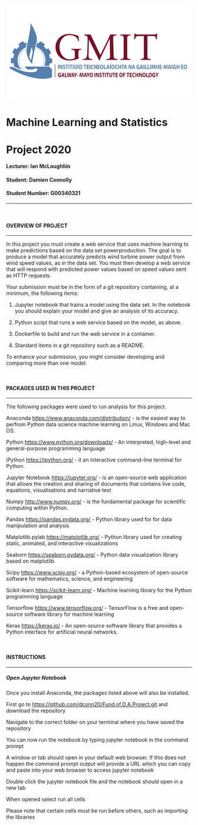<img src="Images/GMIT-logo.png" width="500" align="center" />

# Machine Learning and Statistics

# Project 2020

#### Lecturer: Ian McLoughliin

#### Student: Damien Connolly
#### Student Number: G00340321
***************************************************************************************************************************************************************
<br/>



#### OVERVIEW OF PROJECT
*****************************************************************************************************************************************************************

In this project you must create a web service that uses machine learning to make predictions
based on the data set powerproduction. The goal is to produce a model that accurately predicts wind turbine power output from wind speed
values, as in the data set. You must then develop a web service that will respond with
predicted power values based on speed values sent as HTTP requests. 

Your submission must be in the form of a git repository containing, at a minimum, the following items:

1. Jupyter notebook that trains a model using the data set. In the notebook you
should explain your model and give an analysis of its accuracy.


2. Python script that runs a web service based on the model, as above.


3. Dockerfile to build and run the web service in a container.


4. Standard items in a git repository such as a README.



To enhance your submission, you might consider developing and comparing more than
one model.

<br/>

#### PACKAGES USED IN THIS PROJECT
************************************************************************************************************************************************************************
The following packages were used to run analysis for this project.

Anaconda https://www.anaconda.com/distribution/ - is the easiest way to perfrom Python data science machine learning on Linux, Windows and Mac OS.

Python https://www.python.org/downloads/ - An interpreted, high-level and general-purpose programming language

iPython https://ipython.org/ - it an interactive command-line terminal for Python.

Jupyter Notebook https://jupyter.org/ - is an open-source web application that allows the creation and sharing of documents that contains live code, equations, visualisations and narriative text

Numpy http://www.numpy.org/ - is the fundamental package for scientific computing within Python.

Pandas https://pandas.pydata.org/ - Python library used for for data manipulation and analysis

Matplotlib.pylab https://matplotlib.org/ - Python library used for creating static, animated, and interactive visualizations

Seaborn https://seaborn.pydata.org/ - Python data visualization library based on matplotlib

Scipy https://www.scipy.org/ - a Python-based ecosystem of open-source software for mathematics, science, and engineering

Scikit-learn https://scikit-learn.org/ - Machine learning library for the Python programming language

Tensorflow https://www.tensorflow.org/ - TensorFlow is a free and open-source software library for machine learning

Keras https://keras.io/ - An open-source software library that provides a Python interface for artificial neural networks.

<br/>

#### INSTRUCTIONS
*************************************************************************************************************************************************************
##### Open Jupyter Notebook

Once you install Anaconda, the packages listed above will also be installed.

First go to https://github.com/dconn20/Fund.of.D.A.Project.git and download the repository

Navigate to the correct folder on your terminal where you have saved the repository

You can now run the notebook by typing jupyter notebook in the command prompt

A window or tab should open in your default web browser. If this does not happen the command prompt output will provide a URL which you can copy and paste into your web browser to access jupyter notebook

Double click the jupyter notebook file and the notebook should open in a new tab

When opened select run all cells

Please note that certain cells must be run before others, such as importing the libraries 
